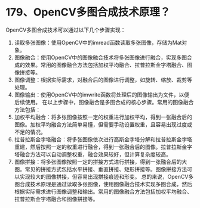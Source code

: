 # 179、OpenCV多图合成技术原理？

OpenCV多图合成技术可以通过以下几个步骤实现：

1. 读取多张图像：使用OpenCV中的imread函数读取多张图像，存储为Mat对象。
2. 图像融合：使用OpenCV中的图像融合技术将多张图像进行融合，实现多图合成的效果。常用的图像融合方法包括加权平均融合、拉普拉斯金字塔融合、图像拼接等。
3. 图像调整：根据实际需求，对融合后的图像进行调整，如旋转、缩放、裁剪等处理。
4. 图像输出：使用OpenCV中的imwrite函数将处理后的图像输出为文件，以便后续使用。 在以上步骤中，图像融合是多图合成的核心步骤。常用的图像融合方法包括：
5. 加权平均融合：将多张图像按照一定的权重进行加权平均，得到一张融合后的图像。加权平均融合方法简单易懂，但需要手动设置权重，且容易出现过度或不足的情况。
6. 拉普拉斯金字塔融合：将多张图像依次进行高斯金字塔分解和拉普拉斯金字塔重建，然后按照一定的权重进行融合，得到一张融合后的图像。拉普拉斯金字塔融合方法可以自动调整权重，融合效果较好，但计算复杂度较高。
7. 图像拼接：将多张图像按照一定的拼接方式进行拼接，得到一张融合后的大图。常见的拼接方式包括水平拼接、垂直拼接、矩形拼接等。图像拼接方法可以实现较大的图像拼接，但容易出现拼接痕迹和形变。 总的来说，OpenCV多图合成技术原理是通过读取多张图像，使用图像融合技术实现多图合成，然后根据实际需求进行图像调整和输出。常用的图像融合方法包括加权平均融合、拉普拉斯金字塔融合和图像拼接等。 
